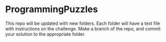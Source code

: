 # ProgrammingPuzzles

This repo will be updated with new folders. Each folder will have a text file with instructions on the challenge. Make a branch of the repo, and commit your solution to the appropriate folder.

